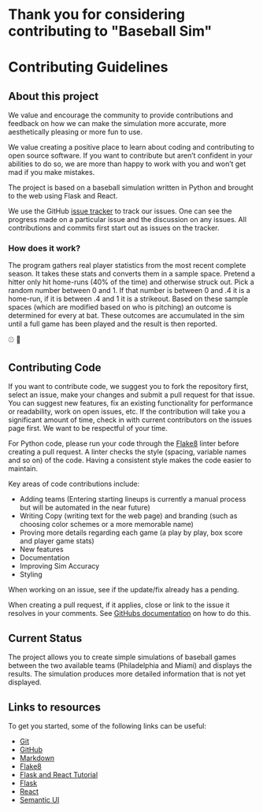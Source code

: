Thank you for considering contributing to "Baseball Sim"
===================
# Contributing Guidelines #

## About this project ##

We value and encourage the community to provide contributions and feedback on how we can make the simulation more accurate, more aesthetically pleasing or more fun to use.

We value creating a positive place to learn about coding and contributing to open source software.  If you want to contribute but aren’t confident in your abilities to do so, we are more than happy to work with you and won’t get mad if you make mistakes.

The project is based on a baseball simulation written in Python and brought to the web using Flask and React.

We use the GitHub [issue tracker](https://github.com/tutordelphia/baseball/issues) to track our issues. One can see the progress made on a particular issue and the discussion on any issues. All contributions and commits first start out as issues on the tracker.

### How does it work?

The program gathers real player statistics from the most recent complete season. It takes these stats and converts them in a sample space. Pretend a hitter only hit home-runs (40% of the time) and otherwise struck out. Pick a random number between 0 and 1. If that number is between 0 and .4 it is a home-run, if it is between .4 and 1 it is a strikeout. Based on these sample spaces (which are modified based on who is pitching) an outcome is determined for every at bat. These outcomes are accumulated in the sim until a full game has been played and the result is then reported.

  :baseball:  :popcorn:

## Contributing Code ##

If you want to contribute code, we suggest you to fork the repository first, select an issue, make your changes and submit a pull request for that issue. You can suggest new features, fix an existing functionality for performance or readability, work on open issues, etc. If the contribution will take you a significant amount of time, check in with current contributors on the issues page first. We want to be respectful of your time.

For Python code, please run your code through the [Flake8](http://flake8.pycqa.org/en/latest/) linter before creating a pull request. A linter checks the style (spacing, variable names and so on) of the code. Having a consistent style makes the code easier to maintain.

Key areas of code contributions include:
- Adding teams (Entering starting lineups is currently a manual process but will be automated in the near future)
- Writing Copy (writing text for the web page) and branding (such as choosing color schemes or a more memorable name)
- Proving more details regarding each game (a play by play, box score and player game stats)
- New features
- Documentation
- Improving Sim Accuracy
- Styling

When working on an issue, see if the update/fix already has a pending. 

When creating a pull request, if it applies, close or link to the issue it resolves in your comments. See [GitHubs documentation](https://help.github.com/articles/closing-issues-using-keywords/) on how to do this.

## Current Status ##

The project allows you to create simple simulations of baseball games between the two available teams (Philadelphia and Miami) and displays the results. The simulation produces more detailed information that is not yet displayed.


## Links to resources ##

To get you started, some of the following links can be useful:

- [Git](https://www.atlassian.com/git/tutorials)
- [GitHub](https://guides.github.com/activities/hello-world/)
- [Markdown](https://www.markdowntutorial.com)
- [Flake8](http://flake8.pycqa.org/en/latest/)
- [Flask and React Tutorial](https://danidee10.github.io/2016/09/18/flask-by-example-1.html)
- [Flask](http://flask.pocoo.org/)
- [React](https://reactjs.org/)
- [Semantic UI](https://react.semantic-ui.com)

